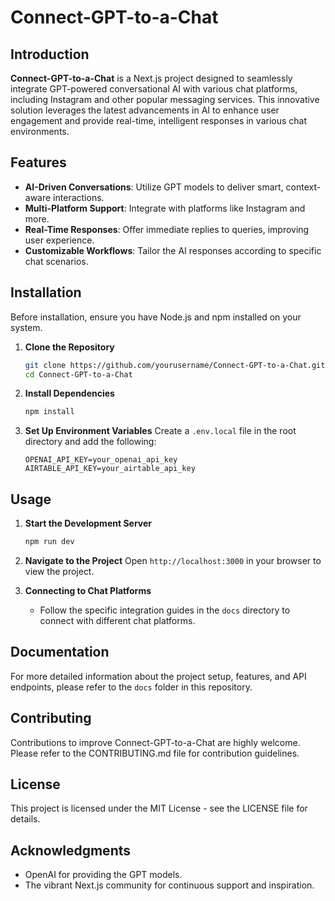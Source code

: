 
# Connect-GPT-to-a-Chat

## Introduction
**Connect-GPT-to-a-Chat** is a Next.js project designed to seamlessly integrate GPT-powered conversational AI with various chat platforms, including Instagram and other popular messaging services. This innovative solution leverages the latest advancements in AI to enhance user engagement and provide real-time, intelligent responses in various chat environments.

## Features
- **AI-Driven Conversations**: Utilize GPT models to deliver smart, context-aware interactions.
- **Multi-Platform Support**: Integrate with platforms like Instagram and more.
- **Real-Time Responses**: Offer immediate replies to queries, improving user experience.
- **Customizable Workflows**: Tailor the AI responses according to specific chat scenarios.

## Installation
Before installation, ensure you have Node.js and npm installed on your system.

1. **Clone the Repository**
   ```bash
   git clone https://github.com/yourusername/Connect-GPT-to-a-Chat.git
   cd Connect-GPT-to-a-Chat
   ```

2. **Install Dependencies**
   ```bash
   npm install
   ```

3. **Set Up Environment Variables**
   Create a `.env.local` file in the root directory and add the following:
   ```
   OPENAI_API_KEY=your_openai_api_key
   AIRTABLE_API_KEY=your_airtable_api_key
   ```

## Usage
1. **Start the Development Server**
   ```bash
   npm run dev
   ```

2. **Navigate to the Project**
   Open `http://localhost:3000` in your browser to view the project.

3. **Connecting to Chat Platforms**
   - Follow the specific integration guides in the `docs` directory to connect with different chat platforms.

## Documentation
For more detailed information about the project setup, features, and API endpoints, please refer to the `docs` folder in this repository.

## Contributing
Contributions to improve Connect-GPT-to-a-Chat are highly welcome. Please refer to the CONTRIBUTING.md file for contribution guidelines.

## License
This project is licensed under the MIT License - see the LICENSE file for details.

## Acknowledgments
- OpenAI for providing the GPT models.
- The vibrant Next.js community for continuous support and inspiration.
